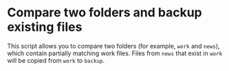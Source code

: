 # Compare two folders and backup existing files

This script allows you to compare two folders (for example, `work` and `news`),
which contain partially matching work files. Files from `news` that exist in
`work` will be copied from `work` to `backup`.
